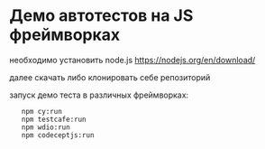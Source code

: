 # Демо автотестов на JS фреймворках

 необходимо установить node.js https://nodejs.org/en/download/
 
 далее скачать либо клонировать себе репозиторий
 
 запуск демо теста в различных фреймворках:
 ```
    npm cy:run
    npm testcafe:run
    npm wdio:run
    npm codeceptjs:run 
```
